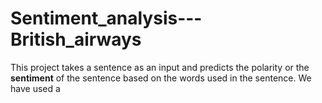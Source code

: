 # Sentiment_analysis---British_airways
This project takes a sentence as an input and predicts the polarity or the **sentiment** of the sentence based on the words used in the sentence. We have used a 

